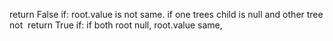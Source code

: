 return False if:
root.value is not same. if one trees child is null and other tree not
​
return True if:
if both root null,
root.value same,
